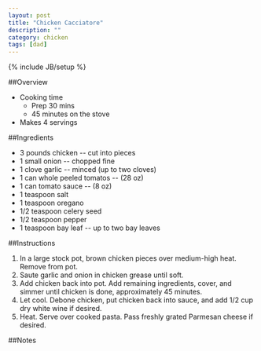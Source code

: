 ```yaml
---
layout: post
title: "Chicken Cacciatore"
description: ""
category: chicken
tags: [dad]
---
```

{% include JB/setup %}

##Overview

* Cooking time
    * Prep 30 mins
    * 45 minutes on the stove
* Makes 4 servings

##Ingredients

* 3 pounds  chicken -- cut into pieces
* 1 small onion -- chopped fine
* 1 clove  garlic -- minced (up to two cloves)
* 1 can  whole peeled tomatos -- (28 oz)
* 1 can  tomato sauce -- (8 oz)
* 1 teaspoon  salt
* 1 teaspoon  oregano
* 1/2 teaspoon  celery seed
* 1/2 teaspoon  pepper
* 1 teaspoon  bay leaf -- up to two bay leaves

##Instructions

1. In a large stock pot, brown chicken pieces over medium-high heat. Remove from pot.
1. Saute garlic and onion in chicken grease until soft.
1. Add chicken back into pot.  Add remaining ingredients, cover, and simmer until chicken is done, approximately 45 minutes.
1. Let cool.  Debone chicken, put chicken back into sauce, and add 1/2 cup dry white wine if desired.
1. Heat.  Serve over cooked pasta.  Pass freshly grated Parmesan cheese if desired.

##Notes
